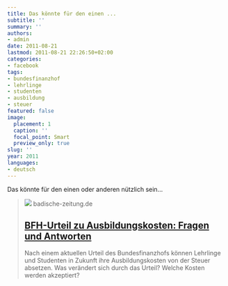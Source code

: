 ```yaml
---
title: Das könnte für den einen ...
subtitle: ''
summary: ''
authors:
- admin
date: 2011-08-21
lastmod: 2011-08-21 22:26:50+02:00
categories:
- facebook
tags:
- bundesfinanzhof
- lehrlinge
- studenten
- ausbildung
- steuer
featured: false
image:
  placement: 1
  caption: ''
  focal_point: Smart
  preview_only: true
slug: ''
year: 2011
languages:
- deutsch
---
```


Das könnte für den einen oder anderen nützlich sein...
> [![](https://ais.badische-zeitung.de/piece/02/e7/d1/ab/48746923.jpg)](http://www.badische-zeitung.de/deutschland-1/bfh-urteil-zu-ausbildungskosten-fragen-und-antworten)
> badische-zeitung.de
> ## [BFH-Urteil zu Ausbildungskosten: Fragen und Antworten](http://www.badische-zeitung.de/deutschland-1/bfh-urteil-zu-ausbildungskosten-fragen-und-antworten)
>
>Nach einem aktuellen Urteil des Bundesfinanzhofs können Lehrlinge und Studenten in Zukunft ihre Ausbildungskosten von der Steuer absetzen. Was verändert sich durch das Urteil? Welche Kosten werden akzeptiert?